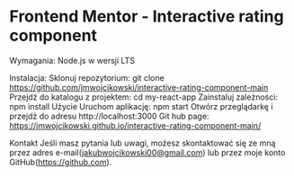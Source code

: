 # Frontend Mentor - Interactive rating component

Wymagania:
Node.js w wersji LTS

Instalacja:
Sklonuj repozytorium: git clone https://github.com/jmwojcikowski/interactive-rating-component-main
Przejdź do katalogu z projektem: cd my-react-app
Zainstaluj zależności: npm install
Użycie
Uruchom aplikację: npm start
Otwórz przeglądarkę i przejdź do adresu http://localhost:3000
Git hub page: https://jmwojcikowski.github.io/interactive-rating-component-main/

Kontakt
Jeśli masz pytania lub uwagi, możesz skontaktować się ze mną przez adres e-mail(jakubwojcikowski00@gmail.com) lub przez moje konto GitHub(https://github.com).
